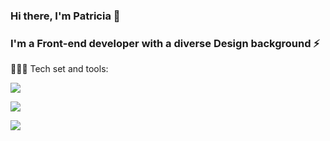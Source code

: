 ### Hi there, I'm Patricia 👋 
### I'm a Front-end developer with a diverse Design background ⚡️

<!--
**PatriciaCostalonga/PatriciaCostalonga** is a ✨ _special_ ✨ repository because its `README.md` (this file) appears on your GitHub profile.

Here are some ideas to get you started:

- 🔭 I’m currently working on ...
- 🌱 I’m currently learning ...
- 👯 I’m looking to collaborate on ...
- 🤔 I’m looking for help with ...
- 💬 Ask me about ...
- 📫 How to reach me: ...
- 😄 Pronouns: ...
- ⚡ Fun fact: ...
-->

👩🏻‍💻 Tech set and tools:
<p dir="auto">
  <a href="https://skillicons.dev" rel="nofollow">
    <img src="https://skillicons.dev/icons?i=nextjs,js,jquery,html,css,sass,git" style="max-width: 100%;">
  </a>
</p>

<p dir="auto">
  <a href="https://skillicons.dev" rel="nofollow">
    <img src="https://skillicons.dev/icons?i=angular,react,typescript,cs,php,threejs" style="max-width: 100%;">
  </a>
</p>

<p dir="auto">
  <a href="https://skillicons.dev" rel="nofollow">
    <img src="https://skillicons.dev/icons?i=figma,xd,ps,ai,blender" style="max-width: 100%;">
  </a>
</p>

